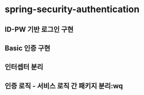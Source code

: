 # spring-security-authentication
## ID-PW 기반 로그인 구현 
## Basic 인증 구현
## 인터셉터 분리
## 인증 로직 - 서비스 로직 간 패키지 분리:wq
